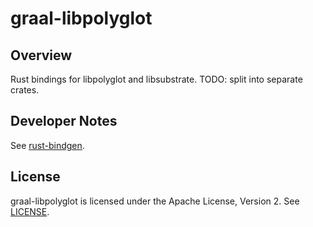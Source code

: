 # graal-libpolyglot

## Overview

Rust bindings for libpolyglot and libsubstrate. TODO: split into separate crates.

## Developer Notes

See [rust-bindgen](https://rust-lang-nursery.github.io/rust-bindgen/library-usage.html).

## License

graal-libpolyglot is licensed under the Apache License, Version 2. See [LICENSE](LICENSE).

